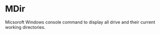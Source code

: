 # MDir
Micsoroft Windows console command to display all drive and their current working directories.
